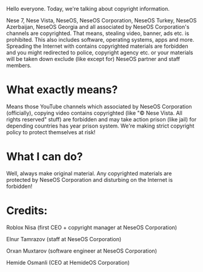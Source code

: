 Hello everyone. Today, we're talking about copyright information. 

Nese 7, Nese Vista, NeseOS, NeseOS Corporation, NeseOS Turkey, NeseOS Azerbaijan, NeseOS Georgia and all associated by NeseOS Corporation's channels are copyrighted. That means, stealing video, banner, ads etc. is prohibited. This also includes software, operating systems, apps and more. Spreading the Internet with contains copyrighted materials are forbidden and you might redirected to police, copyright agency etc. or your materials will be taken down exclude (like except for) NeseOS partner and staff members.

# What exactly means?

Means those YouTube channels which associated by NeseOS Corporation (officially), copying video contains copyrighted (like "© Nese Vista. All rights reserved" stuff) are forbidden and may take action prison (like jail) for depending countries has year prison system. We're making strict copyright policy to protect themselves at risk!

# What I can do?

Well, always make original material. Any copyrighted materials are protected by NeseOS Corporation and disturbing on the Internet is forbidden!

# Credits:

Roblox Nisa (first CEO + copyright manager at NeseOS Corporation)

Elnur Tamrazov (staff at NeseOS Corporation)

Orxan Muxtarov (software engineer at NeseOS Corporation)

Hemide Osmanli (CEO at HemideOS Corporation)
